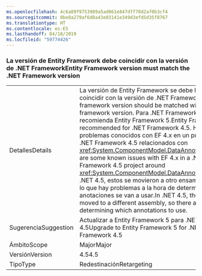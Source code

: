 ```yaml
---
ms.openlocfilehash: 4c6a89f9753989a5ad061e847dff70d2af0b3cf4
ms.sourcegitcommit: 0be8a279af6d8a43e03141e349d3efd5d35f8767
ms.translationtype: HT
ms.contentlocale: es-ES
ms.lasthandoff: 04/18/2019
ms.locfileid: "59774426"
---
```

### <a name="entity-framework-version-must-match-the-net-framework-version"></a><span data-ttu-id="f0cae-101">La versión de Entity Framework debe coincidir con la versión de .NET Framework</span><span class="sxs-lookup"><span data-stu-id="f0cae-101">Entity Framework version must match the .NET Framework version</span></span>

|   |   |
|---|---|
|<span data-ttu-id="f0cae-102">Detalles</span><span class="sxs-lookup"><span data-stu-id="f0cae-102">Details</span></span>|<span data-ttu-id="f0cae-103">La versión de Entity Framework se debe hacer coincidir con la versión de .NET Framework.</span><span class="sxs-lookup"><span data-stu-id="f0cae-103">The entity framework version should be matched with the .NET framework version.</span></span> <span data-ttu-id="f0cae-104">Para .NET Framework 4.5 se recomienda Entity Framework 5.</span><span class="sxs-lookup"><span data-stu-id="f0cae-104">Entity Framework 5 is recommended for .NET Framework 4.5.</span></span> <span data-ttu-id="f0cae-105">Hay algunos problemas conocidos con EF 4.x en un proyecto de .NET Framework 4.5 relacionados con <xref:System.ComponentModel.DataAnnotations>.</span><span class="sxs-lookup"><span data-stu-id="f0cae-105">There are some known issues with EF 4.x in a .NET Framework 4.5 project around <xref:System.ComponentModel.DataAnnotations>.</span></span> <span data-ttu-id="f0cae-106">En .NET 4.5, estos se movieron a otro ensamblado, por lo que hay problemas a la hora de determinar qué anotaciones se van a usar.</span><span class="sxs-lookup"><span data-stu-id="f0cae-106">In .NET 4.5, these were moved to a different assembly, so there are issues determining which annotations to use.</span></span>|
|<span data-ttu-id="f0cae-107">Sugerencia</span><span class="sxs-lookup"><span data-stu-id="f0cae-107">Suggestion</span></span>|<span data-ttu-id="f0cae-108">Actualizar a Entity Framework 5 para .NET Framework 4.5</span><span class="sxs-lookup"><span data-stu-id="f0cae-108">Upgrade to Entity Framework 5 for .NET Framework 4.5</span></span>|
|<span data-ttu-id="f0cae-109">Ámbito</span><span class="sxs-lookup"><span data-stu-id="f0cae-109">Scope</span></span>|<span data-ttu-id="f0cae-110">Major</span><span class="sxs-lookup"><span data-stu-id="f0cae-110">Major</span></span>|
|<span data-ttu-id="f0cae-111">Versión</span><span class="sxs-lookup"><span data-stu-id="f0cae-111">Version</span></span>|<span data-ttu-id="f0cae-112">4.5</span><span class="sxs-lookup"><span data-stu-id="f0cae-112">4.5</span></span>|
|<span data-ttu-id="f0cae-113">Tipo</span><span class="sxs-lookup"><span data-stu-id="f0cae-113">Type</span></span>|<span data-ttu-id="f0cae-114">Redestinación</span><span class="sxs-lookup"><span data-stu-id="f0cae-114">Retargeting</span></span>|
